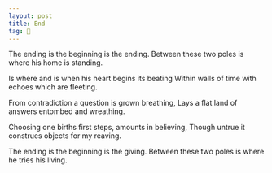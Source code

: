 ```yaml
---
layout: post
title: End
tag: 🍞
---
```




The ending is the beginning is the ending. 
Between these two poles is where his home is standing. 


Is where and is when his heart begins its beating
Within walls of time with echoes which are fleeting.


From contradiction a question is grown breathing,
Lays a flat land of answers entombed and wreathing.  


Choosing one births first steps, amounts in believing,
Though untrue it construes objects for my reaving. 


The ending is the beginning is the giving. 
Between these two poles is where he tries his living.


